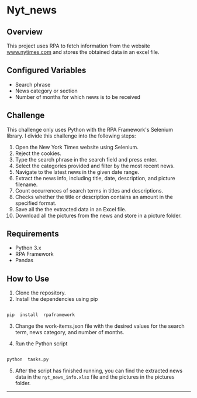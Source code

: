 # Nyt_news

## Overview

This project uses RPA to fetch information from the website www.nytimes.com and stores the obtained data in an excel file.


## Configured Variables

 

- Search phrase
- News category or section
- Number of months for which news is to be received

  

## Challenge

  

This challenge only uses Python with the RPA Framework's Selenium library. I divide this challenge into the following steps:

  

1. Open the New York Times website using Selenium.
2. Reject the cookies.
3. Type the search phrase in the search field and press enter.
4. Select the categories provided and filter by the most recent news.
5. Navigate to the latest news in the given date range.
6. Extract the news info, including title, date, description, and picture filename.
7. Count  occurrences of search  terms in titles  and  descriptions.
8. Checks whether the title or description contains an amount in the specified format.
9. Save all the the extracted data in an Excel file.
10. Download all the pictures from the news and store in a picture folder.

  

## Requirements

  



- Python 3.x
- RPA Framework
- Pandas

  

## How to Use

  

1. Clone the repository.
2. Install the dependencies using pip

  

```bash

pip  install  rpaframework

```

  

3. Change the work-items.json file with the desired values for the search term, news category, and number of months.

4. Run the Python script 

  

```bash

python  tasks.py

```


5. After  the  script  has  finished  running, you  can  find  the  extracted  news  data in the `nyt_news_info.xlsx` file and the pictures in the pictures folder.


---